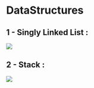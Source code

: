#                                       DataStructures
## 1 - Singly Linked List : 
![](https://cdn.procoding.org/datastructures/linkedlist/singly-linked-list/singly-linked-list-traversing.gif)






## 2 - Stack : 
![](https://miro.medium.com/max/1280/1*lb-0r80YYhcnoVcQ3HY-1g.gif)
